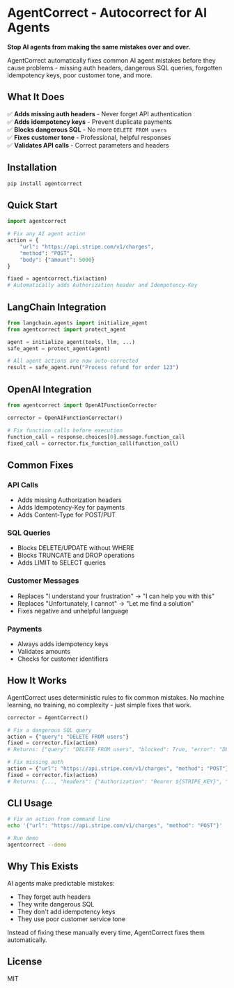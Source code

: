 # AgentCorrect - Autocorrect for AI Agents

**Stop AI agents from making the same mistakes over and over.**

AgentCorrect automatically fixes common AI agent mistakes before they cause problems - missing auth headers, dangerous SQL queries, forgotten idempotency keys, poor customer tone, and more.

## What It Does

✅ **Adds missing auth headers** - Never forget API authentication  
✅ **Adds idempotency keys** - Prevent duplicate payments  
✅ **Blocks dangerous SQL** - No more `DELETE FROM users`  
✅ **Fixes customer tone** - Professional, helpful responses  
✅ **Validates API calls** - Correct parameters and headers  

## Installation

```bash
pip install agentcorrect
```

## Quick Start

```python
import agentcorrect

# Fix any AI agent action
action = {
    "url": "https://api.stripe.com/v1/charges",
    "method": "POST",
    "body": {"amount": 5000}
}

fixed = agentcorrect.fix(action)
# Automatically adds Authorization header and Idempotency-Key
```

## LangChain Integration

```python
from langchain.agents import initialize_agent
from agentcorrect import protect_agent

agent = initialize_agent(tools, llm, ...)
safe_agent = protect_agent(agent)

# All agent actions are now auto-corrected
result = safe_agent.run("Process refund for order 123")
```

## OpenAI Integration

```python
from agentcorrect import OpenAIFunctionCorrector

corrector = OpenAIFunctionCorrector()

# Fix function calls before execution
function_call = response.choices[0].message.function_call
fixed_call = corrector.fix_function_call(function_call)
```

## Common Fixes

### API Calls
- Adds missing Authorization headers
- Adds Idempotency-Key for payments
- Adds Content-Type for POST/PUT

### SQL Queries
- Blocks DELETE/UPDATE without WHERE
- Blocks TRUNCATE and DROP operations
- Adds LIMIT to SELECT queries

### Customer Messages
- Replaces "I understand your frustration" → "I can help you with this"
- Replaces "Unfortunately, I cannot" → "Let me find a solution"
- Fixes negative and unhelpful language

### Payments
- Always adds idempotency keys
- Validates amounts
- Checks for customer identifiers

## How It Works

AgentCorrect uses deterministic rules to fix common mistakes. No machine learning, no training, no complexity - just simple fixes that work.

```python
corrector = AgentCorrect()

# Fix a dangerous SQL query
action = {"query": "DELETE FROM users"}
fixed = corrector.fix(action)
# Returns: {"query": "DELETE FROM users", "blocked": True, "error": "DELETE without WHERE clause is dangerous"}

# Fix missing auth
action = {"url": "https://api.stripe.com/v1/charges", "method": "POST"}
fixed = corrector.fix(action)
# Returns: {..., "headers": {"Authorization": "Bearer ${STRIPE_KEY}", "Idempotency-Key": "..."}}
```

## CLI Usage

```bash
# Fix an action from command line
echo '{"url": "https://api.stripe.com/v1/charges", "method": "POST"}' | agentcorrect

# Run demo
agentcorrect --demo
```

## Why This Exists

AI agents make predictable mistakes:
- They forget auth headers
- They write dangerous SQL
- They don't add idempotency keys
- They use poor customer service tone

Instead of fixing these manually every time, AgentCorrect fixes them automatically.

## License

MIT